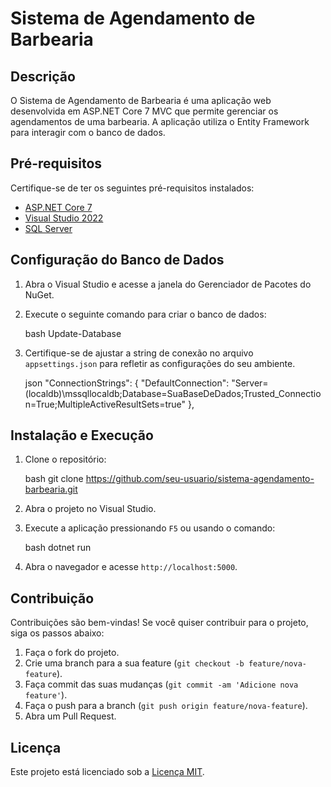 # Sistema de Agendamento de Barbearia

## Descrição

O Sistema de Agendamento de Barbearia é uma aplicação web desenvolvida em ASP.NET Core 7 MVC que permite gerenciar os agendamentos de uma barbearia. A aplicação utiliza o Entity Framework para interagir com o banco de dados.

## Pré-requisitos

Certifique-se de ter os seguintes pré-requisitos instalados:

- [ASP.NET Core 7](https://dotnet.microsoft.com/download/dotnet/7.0)
- [Visual Studio 2022](https://visualstudio.microsoft.com/pt-br/visual-cpp-build-tools/)
- [SQL Server](https://www.microsoft.com/pt-br/sql-server/sql-server-downloads)

## Configuração do Banco de Dados

1. Abra o Visual Studio e acesse a janela do Gerenciador de Pacotes do NuGet.

2. Execute o seguinte comando para criar o banco de dados:

    bash
    Update-Database
    

3. Certifique-se de ajustar a string de conexão no arquivo `appsettings.json` para refletir as configurações do seu ambiente.

    json
    "ConnectionStrings": {
        "DefaultConnection": "Server=(localdb)\\mssqllocaldb;Database=SuaBaseDeDados;Trusted_Connection=True;MultipleActiveResultSets=true"
    },
    

## Instalação e Execução

1. Clone o repositório:

    bash
    git clone https://github.com/seu-usuario/sistema-agendamento-barbearia.git
    

2. Abra o projeto no Visual Studio.

3. Execute a aplicação pressionando `F5` ou usando o comando:

    bash
    dotnet run
    

4. Abra o navegador e acesse `http://localhost:5000`.

## Contribuição

Contribuições são bem-vindas! Se você quiser contribuir para o projeto, siga os passos abaixo:

1. Faça o fork do projeto.
2. Crie uma branch para a sua feature (`git checkout -b feature/nova-feature`).
3. Faça commit das suas mudanças (`git commit -am 'Adicione nova feature'`).
4. Faça o push para a branch (`git push origin feature/nova-feature`).
5. Abra um Pull Request.

## Licença

Este projeto está licenciado sob a [Licença MIT](LICENSE).
